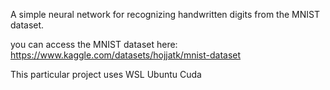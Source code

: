 A simple neural network for recognizing handwritten digits from the MNIST dataset. 

you can access the MNIST dataset here: https://www.kaggle.com/datasets/hojjatk/mnist-dataset

This particular project uses WSL Ubuntu Cuda

